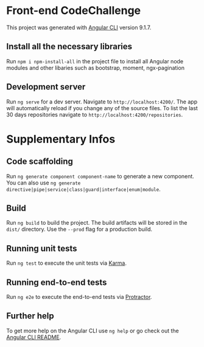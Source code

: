 # Front-end CodeChallenge

This project was generated with [Angular CLI](https://github.com/angular/angular-cli) version 9.1.7.

## Install all the necessary libraries

Run `npm i npm-install-all` in the project file to install all Angular node modules and other libaries such as bootstrap, moment, ngx-pagination 

## Development server

Run `ng serve` for a dev server. Navigate to `http://localhost:4200/`. The app will automatically reload if you change any of the source files.
To list the last 30 days repositories navigate to `http://localhost:4200/repositories`.

# Supplementary Infos

## Code scaffolding

Run `ng generate component component-name` to generate a new component. You can also use `ng generate directive|pipe|service|class|guard|interface|enum|module`.

## Build

Run `ng build` to build the project. The build artifacts will be stored in the `dist/` directory. Use the `--prod` flag for a production build.

## Running unit tests

Run `ng test` to execute the unit tests via [Karma](https://karma-runner.github.io).

## Running end-to-end tests

Run `ng e2e` to execute the end-to-end tests via [Protractor](http://www.protractortest.org/).

## Further help

To get more help on the Angular CLI use `ng help` or go check out the [Angular CLI README](https://github.com/angular/angular-cli/blob/master/README.md).

